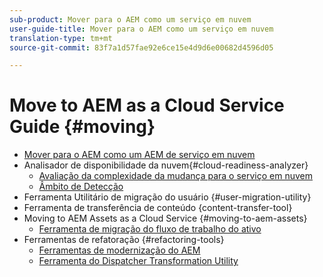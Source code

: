 ```yaml
---
sub-product: Mover para o AEM como um serviço em nuvem
user-guide-title: Mover para o AEM como um serviço em nuvem
translation-type: tm+mt
source-git-commit: 83f7a1d57fae92e6ce15e4d9d6e00682d4596d05

---
```



# Move to AEM as a Cloud Service Guide {#moving}

+ [Mover para o AEM como um AEM de serviço em nuvem](/help/move-to-cloud-service/home.md)
+ Analisador de disponibilidade da nuvem{#cloud-readiness-analyzer}
   + [Avaliação da complexidade da mudança para o serviço em nuvem](/help/move-to-cloud-service/cloud-readiness-analyzer/cloud-readiness-analyzer.md)
   + [Âmbito de Detecção](/help/move-to-cloud-service/cloud-readiness-analyzer/detection-scope.md)
+ Ferramenta Utilitário de migração do usuário {#user-migration-utility}
+ Ferramenta de transferência de conteúdo {content-transfer-tool}
+ Moving to AEM Assets as a Cloud Service
{#moving-to-aem-assets}
   + [Ferramenta de migração do fluxo de trabalho do ativo](/help/move-to-cloud-service/moving-to-aem-assets/asset-workflow-migration-tool.md)
+ Ferramentas de refatoração {#refactoring-tools}
   + [Ferramentas de modernização do AEM](/help/move-to-cloud-service/refactoring-tools/aem-modernization-tools.md)
   + [Ferramenta do Dispatcher Transformation Utility](/help/move-to-cloud-service/refactoring-tools/dispatcher-transformation-utility-tools.md)

